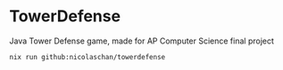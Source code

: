 # TowerDefense
Java Tower Defense game, made for AP Computer Science final project

```bash
nix run github:nicolaschan/towerdefense
```
